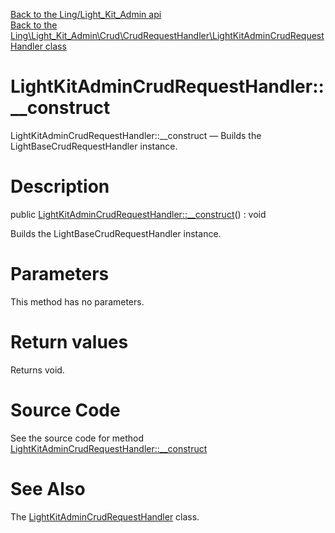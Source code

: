 [Back to the Ling/Light_Kit_Admin api](https://github.com/lingtalfi/Light_Kit_Admin/blob/master/doc/api/Ling/Light_Kit_Admin.md)<br>
[Back to the Ling\Light_Kit_Admin\Crud\CrudRequestHandler\LightKitAdminCrudRequestHandler class](https://github.com/lingtalfi/Light_Kit_Admin/blob/master/doc/api/Ling/Light_Kit_Admin/Crud/CrudRequestHandler/LightKitAdminCrudRequestHandler.md)


LightKitAdminCrudRequestHandler::__construct
================



LightKitAdminCrudRequestHandler::__construct — Builds the LightBaseCrudRequestHandler instance.




Description
================


public [LightKitAdminCrudRequestHandler::__construct](https://github.com/lingtalfi/Light_Kit_Admin/blob/master/doc/api/Ling/Light_Kit_Admin/Crud/CrudRequestHandler/LightKitAdminCrudRequestHandler/__construct.md)() : void




Builds the LightBaseCrudRequestHandler instance.




Parameters
================

This method has no parameters.


Return values
================

Returns void.








Source Code
===========
See the source code for method [LightKitAdminCrudRequestHandler::__construct](https://github.com/lingtalfi/Light_Kit_Admin/blob/master/Crud/CrudRequestHandler/LightKitAdminCrudRequestHandler.php#L19-L23)


See Also
================

The [LightKitAdminCrudRequestHandler](https://github.com/lingtalfi/Light_Kit_Admin/blob/master/doc/api/Ling/Light_Kit_Admin/Crud/CrudRequestHandler/LightKitAdminCrudRequestHandler.md) class.



